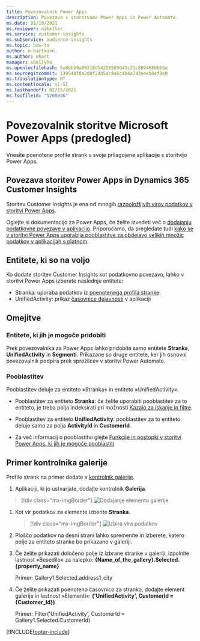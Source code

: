 ```yaml
---
title: Povezovalnik Power Apps
description: Povezava s storitvama Power Apps in Power Automate.
ms.date: 01/19/2021
ms.reviewer: nikeller
ms.service: customer-insights
ms.subservice: audience-insights
ms.topic: how-to
author: m-hartmann
ms.author: mhart
manager: shellyha
ms.openlocfilehash: 5a8bbb9a09218d54228589d43c21c8894680b56e
ms.sourcegitcommit: 139548f8a2d0f24d54c4a6c404a743eeeb8ef8e0
ms.translationtype: HT
ms.contentlocale: sl-SI
ms.lasthandoff: 02/15/2021
ms.locfileid: "5268936"
---
```

# <a name="microsoft-power-apps-connector-preview"></a>Povezovalnik storitve Microsoft Power Apps (predogled)

Vnesite poenotene profile strank v svoje prilagojene aplikacije s storitvijo Power Apps.

## <a name="connect-power-apps-and-dynamics-365-customer-insights"></a>Povezava storitev Power Apps in Dynamics 365 Customer Insights

Storitev Customer Insights je ena od mnogih [razpoložljivih virov podatkov v storitvi Power Apps](https://docs.microsoft.com/powerapps/maker/canvas-apps/working-with-data-sources).

Oglejte si dokumentacijo za Power Apps, če želite izvedeti več o [dodajanju podatkovne povezave v aplikacijo](https://docs.microsoft.com/powerapps/maker/canvas-apps/add-data-connection). Priporočamo, da pregledate tudi [kako se v storitvi Power Apps uporablja pooblastitve za obdelavo velikih množic podatkov v aplikacijah s platnom](https://docs.microsoft.com/powerapps/maker/canvas-apps/delegation-overview).

## <a name="available-entities"></a>Entitete, ki so na voljo

Ko dodate storitev Customer Insights kot podatkovno povezavo, lahko v storitvi Power Apps izberete naslednje entitete:

- Stranka: uporaba podatkov iz [poenotenega profila stranke](customer-profiles.md).
- UnifiedActivity: prikaz [časovnice dejavnosti](activities.md) v aplikaciji

## <a name="limitations"></a>Omejitve

### <a name="retrievable-entities"></a>Entitete, ki jih je mogoče pridobiti

Prek povezovalnika za Power Apps lahko pridobite samo entitete **Stranka**, **UnifiedActivity** in **Segmenti**. Prikazane so druge entitete, ker jih osnovni povezovalnik podpira prek sprožilcev v storitvi Power Automate.  

### <a name="delegation"></a>Pooblastitev

Pooblastitev deluje za entiteto »Stranka« in entiteto »UnifiedActivity«. 

- Pooblastitev za entiteto **Stranka**: če želite uporabiti pooblastitev za to entiteto, je treba polja indeksirati pri možnosti [Kazalo za iskanje in filtre](search-filter-index.md).  

- Pooblastitev za entiteto **UnifiedActivity**: pooblastitev za to entiteto deluje samo za polja **ActivityId** in **CustomerId**.  

- Za več informacij o pooblastitvi glejte [Funkcije in postopki v storitvi Power Apps. ki jih je mogoče pooblastiti](https://docs.microsoft.com/connectors/commondataservice/#power-apps-delegable-functions-and-operations-for-the-cds-for-apps). 

## <a name="example-gallery-control"></a>Primer kontrolnika galerije

Profile strank na primer dodate v [kontrolnik galerije](https://docs.microsoft.com/powerapps/maker/canvas-apps/add-gallery).

1. Aplikaciji, ki jo ustvarjate, dodajte kontrolnik **Galerija**.

> [!div class="mx-imgBorder"]
> ![Dodajanje elementa galerije](media/connector-powerapps9.png "Dodajanje elementa galerije")

1. Kot vir podatkov za elemente izberite **Stranka**.

    > [!div class="mx-imgBorder"]
    > ![Izbira vira podatkov](media/choose-datasource-powerapps.png "Izbira vira podatkov")

1. Ploščo podatkov na desni strani lahko spremenite in izberete, katero polje za entiteto stranke bo prikazano v galeriji.

1. Če želite prikazati določeno polje iz izbrane stranke v galeriji, izpolnite lastnost »Besedilo« za nalepko: **{Name_of_the_gallery}.Selected.{property_name}**

    Primer: Gallery1.Selected.address1_city

1. Če želite prikazati poenoteno časovnico za stranko, dodajte element galerije in lastnost »Elementi«: **('UnifiedActivity', CustomerId = {Customer_Id})**

    Primer: Filter('UnifiedActivity', CustomerId = Gallery1.Selected.CustomerId)


[!INCLUDE[footer-include](../includes/footer-banner.md)]